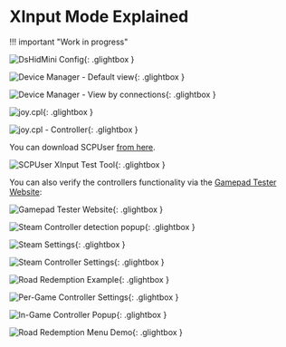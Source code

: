 # XInput Mode Explained

!!! important "Work in progress"
    

![DsHidMini Config](images/GUdcSj3o3M.png){: .glightbox }


![Device Manager - Default view](images/q55cLJbaB4.png){: .glightbox }

![Device Manager - View by connections](images/CBfdxUmYSe.png){: .glightbox }


![joy.cpl](images/rundll32_xSUcO4ebpV.png){: .glightbox }

![joy.cpl - Controller](images/rundll32_VsrsALUZe6.png){: .glightbox }


You can download SCPUser [from here](https://github.com/nefarius/ScpToolkit/raw/master/SCPUser.exe).

![SCPUser XInput Test Tool](images/SCPUser_K8QFXdrmxG.png){: .glightbox }

You can also verify the controllers functionality via the [Gamepad Tester Website](https://gamepad-tester.com/):

![Gamepad Tester Website](images/msedge_gPmS1GWPZi.png){: .glightbox }


![Steam Controller detection popup](images/mpTzbVnP6k.png){: .glightbox }

![Steam Settings](images/M2TBRIqhL6.png){: .glightbox }

![Steam Controller Settings](images/uD3pvke3D3.png){: .glightbox }

![Road Redemption Example](images/NKd9rKdLq0.png){: .glightbox }

![Per-Game Controller Settings](images/7wCVPUB6dL.png){: .glightbox }

![In-Game Controller Popup](images/Hocb8Ctq2Z.png){: .glightbox }

![Road Redemption Menu Demo](images/J1LeaKZos2.gif){: .glightbox }
